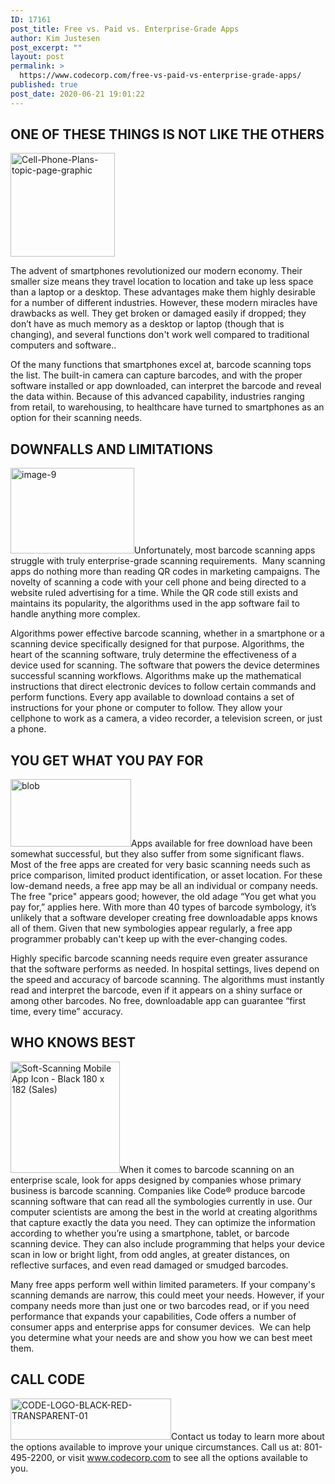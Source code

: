 ```yaml
---
ID: 17161
post_title: Free vs. Paid vs. Enterprise-Grade Apps
author: Kim Justesen
post_excerpt: ""
layout: post
permalink: >
  https://www.codecorp.com/free-vs-paid-vs-enterprise-grade-apps/
published: true
post_date: 2020-06-21 19:01:22
---
```

<h2><strong>ONE OF THESE THINGS IS NOT LIKE THE OTHERS</strong></h2>
<img class="alignright" src="https://codecorp.com/wp-content/uploads/2020/06/1_Cell-Phone-Plans-topic-page-graphic.png" sizes="(max-width: 167px) 100vw, 167px" srcset="https://codecorp.com/wp-content/uploads/2020/06/2_Cell-Phone-Plans-topic-page-graphic.png 84w, https://codecorp.com/wp-content/uploads/2020/06/1_Cell-Phone-Plans-topic-page-graphic.png 167w, https://codecorp.com/wp-content/uploads/2020/06/3_Cell-Phone-Plans-topic-page-graphic.png 251w, https://codecorp.com/wp-content/uploads/2020/06/3_Cell-Phone-Plans-topic-page-graphic.png 334w, https://codecorp.com/wp-content/uploads/2020/06/3_Cell-Phone-Plans-topic-page-graphic.png 418w, https://codecorp.com/wp-content/uploads/2020/06/3_Cell-Phone-Plans-topic-page-graphic.png 501w" alt="Cell-Phone-Plans-topic-page-graphic" width="167" height="166" />

The advent of smartphones revolutionized our modern economy. Their smaller size means they travel location to location and take up less space than a laptop or a desktop. These advantages make them highly desirable for a number of different industries. However, these modern miracles have drawbacks as well. They get broken or damaged easily if dropped; they don’t have as much memory as a desktop or laptop (though that is changing), and several functions don't work well compared to traditional computers and software..

Of the many functions that smartphones excel at, barcode scanning tops the list. The built-in camera can capture barcodes, and with the proper software installed or app downloaded, can interpret the barcode and reveal the data within. Because of this advanced capability, industries ranging from retail, to warehousing, to healthcare have turned to smartphones as an option for their scanning needs.
<h2><strong>DOWNFALLS AND LIMITATIONS</strong></h2>
<img class="alignright" src="https://codecorp.com/wp-content/uploads/2020/06/4_image-9.png" sizes="(max-width: 198px) 100vw, 198px" srcset="https://codecorp.com/wp-content/uploads/2020/06/5_image-9.png 99w, https://codecorp.com/wp-content/uploads/2020/06/4_image-9.png 198w, https://codecorp.com/wp-content/uploads/2020/06/1_image-9.png 297w, https://codecorp.com/wp-content/uploads/2020/06/1_image-9.png 396w, https://codecorp.com/wp-content/uploads/2020/06/6_image-9.png 495w, https://codecorp.com/wp-content/uploads/2020/06/1_image-9.png 594w" alt="image-9" width="198" height="137" />Unfortunately, most barcode scanning apps struggle with truly enterprise-grade scanning requirements.  Many scanning apps do nothing more than reading QR codes in marketing campaigns. The novelty of scanning a code with your cell phone and being directed to a website ruled advertising for a time. While the QR code still exists and maintains its popularity, the algorithms used in the app software fail to handle anything more complex.

Algorithms power effective barcode scanning, whether in a smartphone or a scanning device specifically designed for that purpose. Algorithms, the heart of the scanning software, truly determine the effectiveness of a device used for scanning. The software that powers the device determines successful scanning workflows. Algorithms make up the mathematical instructions that direct electronic devices to follow certain commands and perform functions. Every app available to download contains a set of instructions for your phone or computer to follow. They allow your cellphone to work as a camera, a video recorder, a television screen, or just a phone.
<h2>YOU GET WHAT YOU PAY FOR</h2>
<img class="alignright" src="https://codecorp.com/wp-content/uploads/2020/06/2_blob.jpg" sizes="(max-width: 193px) 100vw, 193px" srcset="https://codecorp.com/wp-content/uploads/2020/06/3_blob.jpg 97w, https://codecorp.com/wp-content/uploads/2020/06/2_blob.jpg 193w, https://codecorp.com/wp-content/uploads/2020/06/1_blob.jpg 290w, https://codecorp.com/wp-content/uploads/2020/06/1_blob.jpg 386w, https://codecorp.com/wp-content/uploads/2020/06/1_blob.jpg 483w, https://codecorp.com/wp-content/uploads/2020/06/1_blob.jpg 579w" alt="blob" width="193" height="108" />Apps available for free download have been somewhat successful, but they also suffer from some significant flaws. Most of the free apps are created for very basic scanning needs such as price comparison, limited product identification, or asset location. For these low-demand needs, a free app may be all an individual or company needs. The free "price" appears good; however, the old adage “You get what you pay for,” applies here. With more than 40 types of barcode symbology, it’s unlikely that a software developer creating free downloadable apps knows all of them. Given that new symbologies appear regularly, a free app programmer probably can't keep up with the ever-changing codes.

Highly specific barcode scanning needs require even greater assurance that the software performs as needed. In hospital settings, lives depend on the speed and accuracy of barcode scanning. The algorithms must instantly read and interpret the barcode, even if it appears on a shiny surface or among other barcodes. No free, downloadable app can guarantee “first time, every time” accuracy.
<h2><strong>WHO KNOWS BEST</strong></h2>
<img class="alignright" src="https://codecorp.com/wp-content/uploads/2020/06/Soft-Scanning20Mobile20App20Icon20-20Black2018020x2018220Sales.png" sizes="(max-width: 154px) 100vw, 154px" srcset="https://codecorp.com/wp-content/uploads/2020/06/1_Soft-Scanning20Mobile20App20Icon20-20Black2018020x2018220Sales.png 77w, https://codecorp.com/wp-content/uploads/2020/06/Soft-Scanning20Mobile20App20Icon20-20Black2018020x2018220Sales.png 154w, https://codecorp.com/wp-content/uploads/2020/06/2_Soft-Scanning20Mobile20App20Icon20-20Black2018020x2018220Sales.png 231w, https://codecorp.com/wp-content/uploads/2020/06/2_Soft-Scanning20Mobile20App20Icon20-20Black2018020x2018220Sales.png 308w, https://codecorp.com/wp-content/uploads/2020/06/2_Soft-Scanning20Mobile20App20Icon20-20Black2018020x2018220Sales.png 385w, https://codecorp.com/wp-content/uploads/2020/06/2_Soft-Scanning20Mobile20App20Icon20-20Black2018020x2018220Sales.png 462w" alt="Soft-Scanning Mobile App Icon - Black 180 x 182 (Sales)" width="175" height="178" />When it comes to barcode scanning on an enterprise scale, look for apps designed by companies whose primary business is barcode scanning. Companies like Code® produce barcode scanning software that can read all the symbologies currently in use. Our computer scientists are among the best in the world at creating algorithms that capture exactly the data you need. They can optimize the information according to whether you’re using a smartphone, tablet, or barcode scanning device. They can also include programming that helps your device scan in low or bright light, from odd angles, at greater distances, on reflective surfaces, and even read damaged or smudged barcodes.

Many free apps perform well within limited parameters. If your company's scanning demands are narrow, this could meet your needs. However, if your company needs more than just one or two barcodes read, or if you need performance that expands your capabilities, Code offers a number of consumer apps and enterprise apps for consumer devices.  We can help you determine what your needs are and show you how we can best meet them.
<h2><strong>CALL CODE</strong></h2>
<img class="alignright" src="https://codecorp.com/wp-content/uploads/2020/06/CODE-LOGO-BLACK-RED-TRANSPARENT-01.png" sizes="(max-width: 186px) 100vw, 186px" srcset="https://codecorp.com/wp-content/uploads/2020/06/CODE-LOGO-BLACK-RED-TRANSPARENT-01.png 93w, https://codecorp.com/wp-content/uploads/2020/06/CODE-LOGO-BLACK-RED-TRANSPARENT-01.png 186w, https://codecorp.com/wp-content/uploads/2020/06/1_CODE-LOGO-BLACK-RED-TRANSPARENT-01.png 279w, https://codecorp.com/wp-content/uploads/2020/06/1_CODE-LOGO-BLACK-RED-TRANSPARENT-01.png 372w, https://codecorp.com/wp-content/uploads/2020/06/CODE-LOGO-BLACK-RED-TRANSPARENT-01.png 465w, https://codecorp.com/wp-content/uploads/2020/06/1_CODE-LOGO-BLACK-RED-TRANSPARENT-01.png 558w" alt="CODE-LOGO-BLACK-RED-TRANSPARENT-01" width="257" height="66" />Contact us today to learn more about the options available to improve your unique circumstances. Call us at: 801-495-2200, or visit <a href="http://www.codecorp.com/">www.codecorp.com</a> to see all the options available to you.